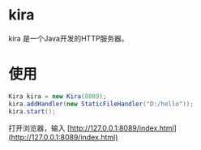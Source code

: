 # kira

kira 是一个Java开发的HTTP服务器。

# 使用

```java
Kira kira = new Kira(8089);
kira.addHandler(new StaticFileHandler("D:/hello"));
kira.start();
```

打开浏览器，输入 [http://127.0.0.1:8089/index.html](http://127.0.0.1:8089/index.html)